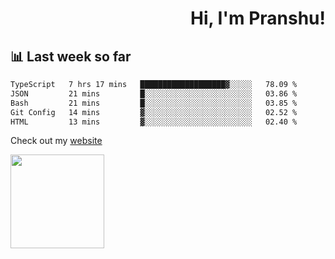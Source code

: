 <div align="right" >
   
   <H1>Hi, I'm Pranshu!</H1>

</div>

## 📊 Last week so far
<!--START_SECTION:waka-->

```txt
TypeScript   7 hrs 17 mins   ███████████████████▓░░░░░   78.09 %
JSON         21 mins         █░░░░░░░░░░░░░░░░░░░░░░░░   03.86 %
Bash         21 mins         █░░░░░░░░░░░░░░░░░░░░░░░░   03.85 %
Git Config   14 mins         ▓░░░░░░░░░░░░░░░░░░░░░░░░   02.52 %
HTML         13 mins         ▓░░░░░░░░░░░░░░░░░░░░░░░░   02.40 %
```

<!--END_SECTION:waka-->

Check out my [website](https://pranshu05.vercel.app)

<img align="left" width="150" src="https://user-images.githubusercontent.com/70943732/209951571-93b7afe5-f523-4683-b725-5d94b287e94e.png">

